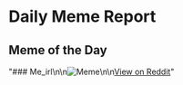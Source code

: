 # Daily Meme Report

## Meme of the Day
"### Me_irl\n\n![Meme](https://i.redd.it/tzsrq2f2iuqd1.png)\n\n[View on Reddit](https://redd.it/1for2es)"
